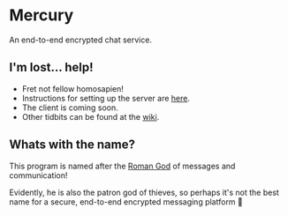 # Mercury

An end-to-end encrypted chat service.

## I'm lost... help!

* Fret not fellow homosapien!
* Instructions for setting up the server are [here](https://github.com/fabiocolacio/Mercury/tree/master/mercury-server#mercury-server).
* The client is coming soon.
* Other tidbits can be found at the [wiki](https://github.com/fabiocolacio/Mercury/wiki).

## Whats with the name?

This program is named after the [Roman God](https://en.wikipedia.org/wiki/Mercury_(mythology)) of messages and communication!

Evidently, he is also the patron god of thieves, so perhaps it's not the best name for a secure, end-to-end encrypted messaging platform 🤔
